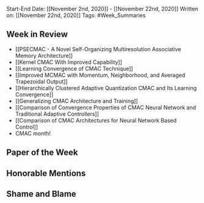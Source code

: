 Start-End Date: [[November 2nd, 2020]] - [[November 22nd, 2020]]
Written on: [[November 22nd, 2020]]
Tags: #Week_Summaries
## Week in Review
- [[PSECMAC - A Novel Self-Organizing Multiresolution Associative Memory Architecture]]
- [[Kernel CMAC With Improved Capability]]
- [[Learning Convergence of CMAC Technique]]
- [[Improved MCMAC with Momentum, Neighborhood, and Averaged Trapezoidal Output]]
- [[Hierarchically Clustered Adaptive Quantization CMAC and Its Learning Convergence]]
- [[Generalizing CMAC Architecture and Training]]
- [[Comparison of Convergence Properties of CMAC Neural Network and Traditional Adaptive Controllers]]
- [[Comparison of CMAC Architectures for Neural Network Based Control]]
- CMAC month!
## Paper of the Week

## Honorable Mentions
## Shame and Blame
